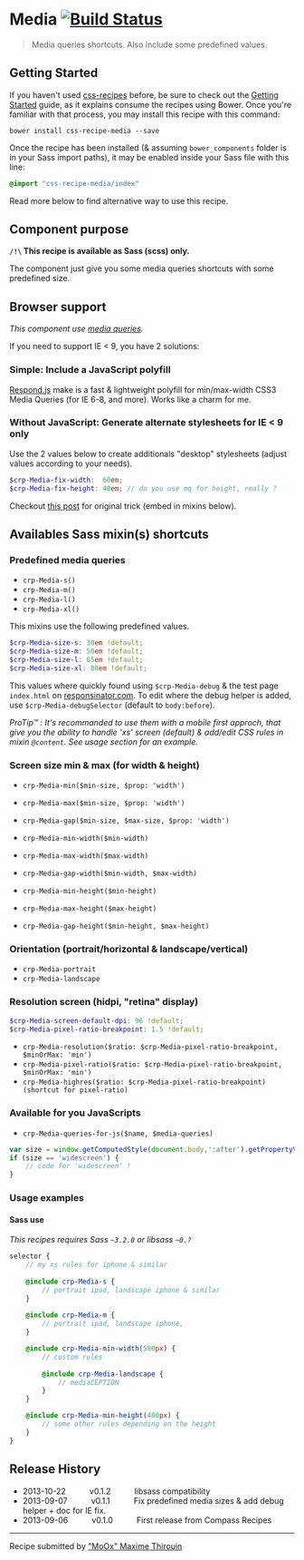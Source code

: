 # Media [![Build Status](https://secure.travis-ci.org/css-recipes/media.png?branch=master)](http://travis-ci.org/css-recipes/media)

> Media queries shortcuts. Also include some predefined values.

## Getting Started

If you haven't used [css-recipes](http://css-recipes.putaindecode.io/) before, be sure to check out the [Getting Started](http://css-recipes.putaindecode.io/getting-started) guide, as it explains consume the recipes using Bower. Once you're familiar with that process, you may install this recipe with this command:

```shell
bower install css-recipe-media --save
```

Once the recipe has been installed (& assuming `bower_components` folder is in your Sass import paths), it may be enabled inside your Sass file with this line:

```scss
@import "css-recipe-media/index"
```

Read more below to find alternative way to use this recipe.


## Component purpose

**`/!\` This recipe is available as Sass (scss) only.**

The component just give you some media queries shortcuts with some predefined size.

## Browser support

_This component use [media queries](http://caniuse.com/#search=mediaqueries)._

If you need to support IE < 9, you have 2 solutions:

### Simple: Include a JavaScript polyfill

[Respond.js](https://github.com/scottjehl/Respond) make is a fast & lightweight polyfill for min/max-width CSS3 Media Queries (for IE 6-8, and more).
Works like a charm for me.

### Without JavaScript: Generate alternate stylesheets for IE < 9 only

Use the 2 values below to create additionals "desktop" stylesheets (adjust values according to your needs).

```scss
$crp-Media-fix-width:  60em;
$crp-Media-fix-height: 40em; // do you use mq for height, really ?
```

Checkout [this post](http://jakearchibald.github.com/sass-ie/) for original trick (embed in mixins below).

## Availables Sass mixin(s) shortcuts

### Predefined media queries

+ `crp-Media-s()`
+ `crp-Media-m()`
+ `crp-Media-l()`
+ `crp-Media-xl()`

This mixins use the following predefined values.

```scss
$crp-Media-size-s: 30em !default;
$crp-Media-size-m: 50em !default;
$crp-Media-size-l: 65em !default;
$crp-Media-size-xl: 80em !default;
```

This values where quickly found using `$crp-Media-debug` & the test page `index.html` on [responsinator.com](http://www.responsinator.com).
To edit where the debug helper is added, use `$crp-Media-debugSelector` (default to `body:before`).

_ProTip™ : It's recommanded to use them with a mobile first approch, that give you the ability to handle 'xs' screen (default) & add/edit CSS rules in mixin `@content`. See usage section for an example._

### Screen size min & max (for width & height)

+ `crp-Media-min($min-size, $prop: 'width')`
+ `crp-Media-max($min-size, $prop: 'width')`
+ `crp-Media-gap($min-size, $max-size, $prop: 'width')`

+ `crp-Media-min-width($min-width)`
+ `crp-Media-max-width($max-width)`
+ `crp-Media-gap-width($min-width, $max-width)`

+ `crp-Media-min-height($min-height)`
+ `crp-Media-max-height($max-height)`
+ `crp-Media-gap-height($min-height, $max-height)`

### Orientation (portrait/horizontal & landscape/vertical)

+ `crp-Media-portrait`
+ `crp-Media-landscape`

### Resolution screen (hidpi, "retina" display)

```scss
$crp-Media-screen-default-dpi: 96 !default;
$crp-Media-pixel-ratio-breakpoint: 1.5 !default;
```

+ `crp-Media-resolution($ratio: $crp-Media-pixel-ratio-breakpoint, $minOrMax: 'min')`
+ `crp-Media-pixel-ratio($ratio: $crp-Media-pixel-ratio-breakpoint, $minOrMax: 'min')`
+ `crp-Media-highres($ratio: $crp-Media-pixel-ratio-breakpoint) (shortcut for pixel-ratio)`

### Available for you JavaScripts

+ `crp-Media-queries-for-js($name, $media-queries)`

```js
var size = window.getComputedStyle(document.body,':after').getPropertyValue('content');
if (size == 'widescreen') {
    // code for 'widescreen' !
}
```

### Usage examples

#### Sass use

_This recipes requires Sass `~3.2.0` or libsass `~0.?`_

```scss
selector {
    // my xs rules for iphone & similar
    
    @include crp-Media-s {
        // portrait ipad, landscape iphone & similar
    }
    
    @include crp-Media-m {
        // portrait ipad, landscape iphone, 
    }

    @include crp-Media-min-width(580px) {
        // custom rules
        
        @include crp-Media-landscape {
            // mediaCEPTION
        }
    }

    @include crp-Media-min-height(480px) {
        // some other rules depending on the height
    }
}
```

## Release History

 * 2013-10-22   v0.1.2   libsass compatibility
 * 2013-09-07   v0.1.1   Fix predefined media sizes & add debug helper + doc for IE fix.
 * 2013-09-06   v0.1.0   First release from Compass Recipes

---

Recipe submitted by ["MoOx" Maxime Thirouin](http://moox.io)
